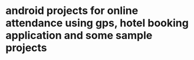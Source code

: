 # android projects for online attendance using gps, hotel booking application and some sample projects
